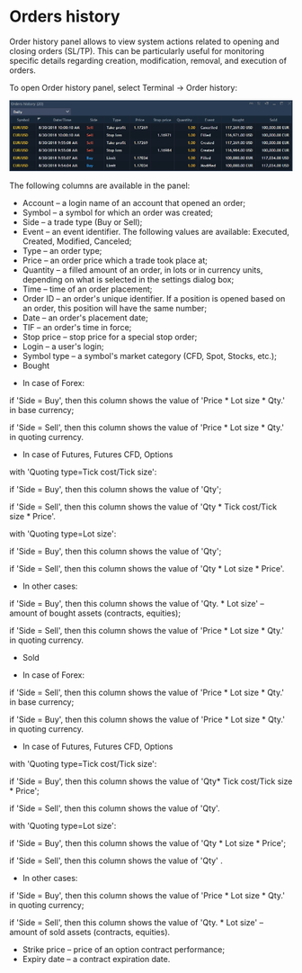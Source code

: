 # Orders history


Order history panel allows to view system actions related to opening and closing orders \(SL/TP\). This can be particularly useful for monitoring specific details regarding creation, modification, removal, and execution of orders.

To open Order history panel, select Terminal -&gt; Order history:

![](../../.gitbook/assets/1%20%2816%29.png)

The following columns are available in the panel:

* Account – a login name of an account that opened an order;
* Symbol – a symbol for which an order was created;
* Side – a trade type \(Buy or Sell\);
* Event – an event identifier. The following values are available: Executed, Created, Modified, Canceled;
* Type – an order type;
* Price – an order price which a trade took place at;
* Quantity – a filled amount of an order, in lots or in currency units, depending on what is selected in the settings dialog box;
* Time – time of an order placement;
* Order ID – an order's unique identifier. If a position is opened based on an order, this position will have the same number;
* Date – an order's placement date;
* TIF – an order's time in force;
* Stop price – stop price for a special stop order;
* Login – a user's login;
* Symbol type – a symbol's market category \(CFD, Spot, Stocks, etc.\);
* Bought

- In case of Forex:

if 'Side = Buy', then this column shows the value of 'Price \* Lot size \* Qty.' in base currency;

if 'Side = Sell', then this column shows the value of 'Price \* Lot size \* Qty.' in quoting currency.

- In case of Futures, Futures CFD, Options

with 'Quoting type=Tick cost/Tick size':

if 'Side = Buy', then this column shows the value of 'Qty';

if 'Side = Sell', then this column shows the value of 'Qty \* Tick cost/Tick size \* Price'.

with 'Quoting type=Lot size':

if 'Side = Buy', then this column shows the value of 'Qty';

if 'Side = Sell', then this column shows the value of 'Qty \* Lot size \* Price'.

- In other cases:

if 'Side = Buy', then this column shows the value of 'Qty. \* Lot size' – amount of bought assets \(contracts, equities\);

if 'Side = Sell', then this column shows the value of 'Price \* Lot size \* Qty.' in quoting currency.

* Sold

- In case of Forex:

if 'Side = Sell', then this column shows the value of 'Price \* Lot size \* Qty.' in base currency;

if 'Side = Buy', then this column shows the value of 'Price \* Lot size \* Qty.' in quoting currency.

- In case of Futures, Futures CFD, Options

with 'Quoting type=Tick cost/Tick size':

if 'Side = Buy', then this column shows the value of 'Qty\* Tick cost/Tick size \* Price';

if 'Side = Sell', then this column shows the value of 'Qty'.

with 'Quoting type=Lot size':

if 'Side = Buy', then this column shows the value of 'Qty \* Lot size \* Price';

if 'Side = Sell', then this column shows the value of 'Qty' .

- In other cases:

if 'Side = Buy', then this column shows the value of 'Price \* Lot size \* Qty.' in quoting currency;

if 'Side = Sell', then this column shows the value of 'Qty. \* Lot size' – amount of sold assets \(contracts, equities\).

* Strike price – price of an option contract performance;
* Expiry date – a contract expiration date.



